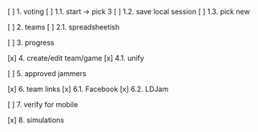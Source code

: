 
[ ] 1. voting
[ ] 1.1. start -> pick 3
[ ] 1.2. save local session 
[ ] 1.3. pick new

[ ] 2. teams
[ ] 2.1. spreadsheetish

[ ] 3. progress

[x] 4. create/edit team/game
[x] 4.1. unify

[ ] 5. approved jammers

[x] 6. team links
[x] 6.1. Facebook
[x] 6.2. LDJam

[ ] 7. verify for mobile

[x] 8. simulations
